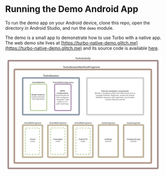 # Running the Demo Android App

To run the demo app on your Android device, clone this repo, open the directory in Android Studio, and run the `demo` module.

The demo is a small app to demonstrate how to use Turbo with a native app. The web demo site lives at [https://turbo-native-demo.glitch.me](https://turbo-native-demo.glitch.me) and its source code is available [here](https://github.com/basecamp/turbo-native-demo).

![Demo Android App](../docs/assets/turbo-app-diagram.png)
